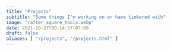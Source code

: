 ```yaml
---
title: "Projects"
subtitle: "Some things I'm working on or have tinkered with"
image: "rafter_square_tools.webp"   
date: 2021-10-27T00:14:57-07:00
draft: false
aliases: [ "/projects", "/projects.html" ]
---
```

